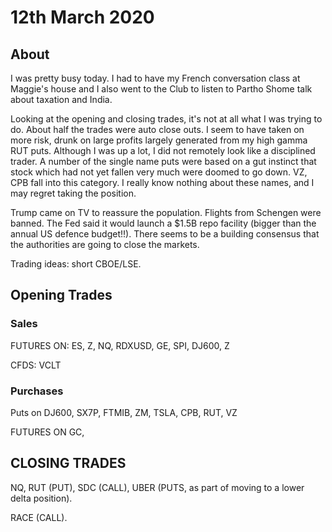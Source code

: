 # 12th March 2020

## About

I was pretty busy today. I had to have my French conversation class at Maggie's house and I also went to the Club to listen to Partho Shome talk about taxation and India.

Looking at the opening and closing trades, it's not at all what I was trying to do. About half the trades were auto close outs. I seem to have taken on more risk, drunk on large profits largely generated from my high gamma RUT puts. Although I was up a lot, I did not remotely look like a disciplined trader. A number of the single name puts were based on a gut instinct that stock which had not yet fallen very much were doomed to go down. VZ, CPB fall into this category. I really know nothing about these names, and I may regret taking the position.

Trump came on TV to reassure the population. Flights from Schengen were banned. The Fed said it would launch a $1.5B repo facility \(bigger than the annual US defence budget!!\). There seems to be a building consensus that the authorities are going to close the markets.

Trading ideas: short CBOE/LSE.

## Opening Trades

### Sales

FUTURES ON: ES, Z, NQ, RDXUSD, GE, SPI, DJ600, Z

CFDS: VCLT

### Purchases

Puts on DJ600, SX7P, FTMIB, ZM, TSLA, CPB, RUT, VZ

FUTURES ON GC,

## CLOSING TRADES

NQ, RUT \(PUT\), SDC \(CALL\), UBER \(PUTS, as part of moving to a lower delta position\).

RACE \(CALL\).

